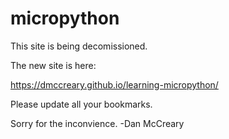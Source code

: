 # micropython

This site is being decomissioned.

The new site is here:

https://dmccreary.github.io/learning-micropython/

Please update all your bookmarks.

Sorry for the inconvience. -Dan McCreary
